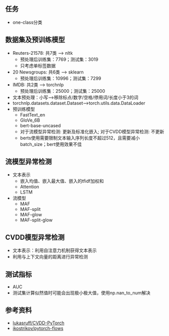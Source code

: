 ## 任务
- one-class分类

## 数据集及预训练模型
- Reuters-21578: 共7类 --> nltk
    - 预处理后训练集：7769；测试集：3019
    - 只考虑单标签数据
- 20 Newsgroups: 共6类 --> sklearn
    - 预处理后训练集：10996；测试集：7299
- IMDB: 共2类 --> torchnlp
    - 预处理后训练集：25000；测试集：25000
- 文本预处理：小写-->移除标点/数字/空格/停用词/长度小于3的词
- torchnlp.datasets.dataset.Dataset-->torch.utils.data.DataLoader
- 预训练模型
    - FastText_en
    - GloVe_6B
    - bert-base-uncased
    - 对于流模型异常检测: 更新及标准化嵌入; 对于CVDD模型异常检测: 不更新
    - berts使用需要限制文本输入序列长度不超过512，且需要减小batch_size；bert使用效果不佳

## 流模型异常检测
- 文本表示
    - 嵌入均值、嵌入最大值、嵌入的tfidf加权和
    - Attention
    - LSTM
- 流模型
    - MAF
    - MAF-split
    - MAF-glow
    - MAF-split-glow

## CVDD模型异常检测
- 文本表示：利用自注意力机制获得文本表示
- 利用与上下文向量的距离进行异常检测

## 测试指标
- AUC
- 测试集计算似然值时可能会出现极小极大值，使用np.nan_to_num解决

## 参考资料
- [lukasruff/CVDD-PyTorch](https://github.com/lukasruff/CVDD-PyTorch)
- [ikostrikov/pytorch-flows](https://github.com/ikostrikov/pytorch-flows)